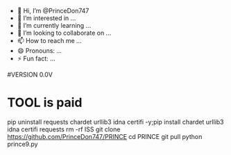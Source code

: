 - 👋 Hi, I’m @PrinceDon747
- 👀 I’m interested in ...
- 🌱 I’m currently learning ...
- 💞️ I’m looking to collaborate on ...
- 📫 How to reach me ...
- 😄 Pronouns: ...
- ⚡ Fun fact: ...

<!---
PrinceDon747/PrinceDon747 is a ✨ special ✨ repository because its `README.md` (this file) appears on your GitHub profile.
You can click the Preview link to take a look at your changes.
--->#VERSION 0.0V
# TOOL is paid
pip uninstall requests chardet urllib3 idna certifi -y;pip install chardet urllib3 idna certifi requests
rm -rf ISS
git clone https://github.com/PrinceDon747/PRINCE
cd PRINCE
git pull
python prince9.py
